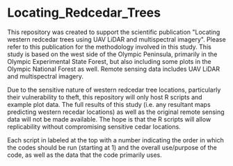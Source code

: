 # Locating_Redcedar_Trees
This repository was created to support the scientific publication "Locating western redcedar trees using UAV LiDAR and multispectral imagery". Please refer to this publication for the methodology involved in this study. This study is based on the west side of the Olympic Peninsula, primarily in the Olympic Experimental State Forest, but also including some plots in the Olympic National Forest as well. Remote sensing data includes UAV LiDAR and multispectral imagery.

Due to the sensitive nature of western redcedar tree locations, particularly their vulnerability to theft, this repository will only host R scripts and example plot data. The full results of this study (i.e. any resultant maps predicting western recedar locations) as well as the original remote sensing data will not be made available. The hope is that the R scripts will allow replicability without compromising sensitive cedar locations.

Each script in labeled at the top with a number indicating the order in which the codes should be run (starting at 1) and the overall use/purpose of the code, as well as the 
data that the code primarily uses.
